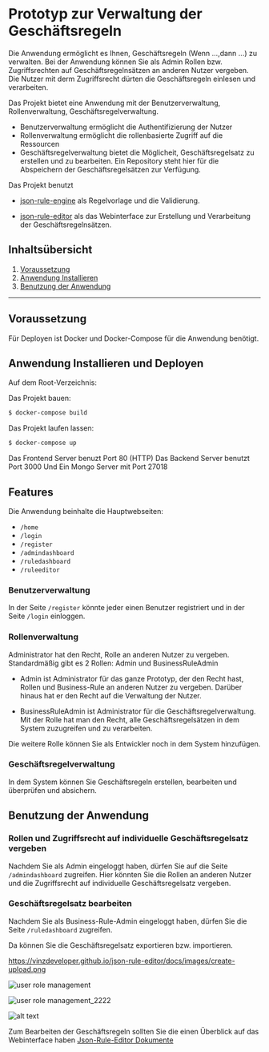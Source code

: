 # Prototyp zur Verwaltung der Geschäftsregeln

Die Anwendung ermöglicht es Ihnen, Geschäftsregeln (Wenn ...,dann ...) zu verwalten. Bei der Anwendung können Sie als Admin Rollen bzw. Zugriffsrechten auf Geschäftsregelnsätzen an anderen Nutzer vergeben. Die Nutzer mit derm Zugriffsrecht dürten die Geschäftsregeln einlesen und verarbeiten. 

Das Projekt bietet eine Anwendung mit der Benutzerverwaltung, Rollenverwaltung, Geschäftsregelverwaltung.

* Benutzerverwaltung ermöglicht die Authentifizierung der Nutzer
* Rollenverwaltung ermöglicht die rollenbasierte Zugriff auf die Ressourcen
* Geschäftsregelverwaltung bietet die Möglicheit, Geschäftsregelsatz zu erstellen und zu bearbeiten. Ein Repository steht hier für die Abspeichern der Geschäftsregelsätzen zur Verfügung.


Das Projekt benutzt  
* [json-rule-engine](https://github.com/CacheControl/json-rules-engine) als Regelvorlage und die Validierung.

* [json-rule-editor](https://raw.githubusercontent.com/vinzdeveloper/json-rule-editor) als das Webinterface zur Erstellung und Verarbeitung der Geschäftsregelnsätzen.

## Inhaltsübersicht

1. [Voraussetzung](#Voraussetzung)
2. [Anwendung Installieren](#project-structure)
3. [Benutzung der Anwendung](./backend/README.md)

---

## Voraussetzung
Für Deployen ist Docker und Docker-Compose für die Anwendung benötigt.

## Anwendung Installieren und Deployen
Auf dem Root-Verzeichnis:

Das Projekt bauen:

```bash
$ docker-compose build
```

Das Projekt laufen lassen:
```bash
$ docker-compose up
```
Das Frontend Server benuzt Port 80 (HTTP)
Das Backend Server benutzt Port 3000
Und Ein Mongo Server mit Port 27018


## Features
Die Anwendung beinhalte die Hauptwebseiten:
* `/home`
* `/login`
* `/register`
* `/admindashboard`
* `/ruledashboard`
* `/ruleeditor`

### Benutzerverwaltung
In der Seite `/register` könnte jeder einen Benutzer registriert und in der Seite `/login` einloggen.

### Rollenverwaltung
Administrator hat den Recht, Rolle an anderen Nutzer zu vergeben. Standardmäßig gibt es 2 Rollen: Admin und BusinessRuleAdmin
* Admin ist Administrator für das ganze Prototyp, der den Recht hast, Rollen und Business-Rule an anderen Nutzer zu vergeben. Darüber hinaus hat er den Recht auf die Verwaltung der Nutzer.

* BusinessRuleAdmin ist Administrator für die Geschäftsregelverwaltung. Mit der Rolle hat man den Recht, alle Geschäftsregelsätzen in dem System zuzugreifen und zu verarbeiten.

Die weitere Rolle können Sie als Entwickler noch in dem System hinzufügen.

### Geschäftsregelverwaltung
In dem System können Sie Geschäftsregeln erstellen, bearbeiten und überprüfen und absichern. 


## Benutzung der Anwendung

### Rollen  und Zugriffsrecht auf individuelle Geschäftsregelsatz vergeben
Nachdem Sie als Admin eingeloggt haben, dürfen Sie auf die Seite `/admindashboard` zugreifen. Hier könnten Sie die Rollen an anderen Nutzer und die Zugriffsrecht auf individuelle Geschäftsregelsatz vergeben.

### Geschäftsregelsatz bearbeiten

Nachdem Sie als Business-Rule-Admin eingeloggt haben, dürfen Sie die Seite `/ruledashboard` zugreifen.

Da können Sie die Geschäftsregelsatz exportieren bzw. importieren.

https://vinzdeveloper.github.io/json-rule-editor/docs/images/create-upload.png

![user role management](https://github.com/TaiLinhDu/node-rule-engine/Images/master/user_role_management.PNG?raw=true)

![user role management_2222](https://github.com/TaiLinhDu/node-rule-engine/Images/user_role_management.PNG?raw=true)

![alt text](https://github.com/[username]/[reponame]/blob/[branch]/image.jpg?raw=true)


Zum Bearbeiten der Geschäftsregeln sollten Sie die einen Überblick auf das Webinterface haben [Json-Rule-Editor Dokumente](https://github.com/vinzdeveloper/json-rule-editor/blob/master/docs/manage-rules.md)